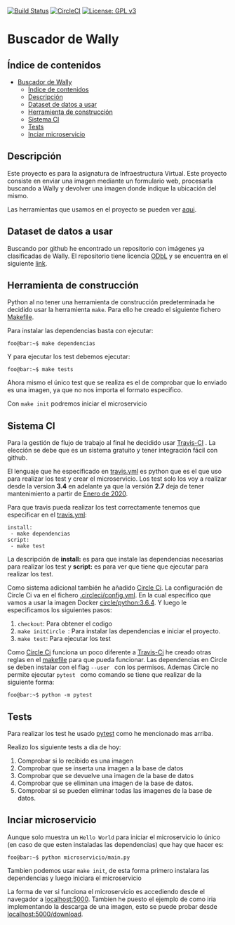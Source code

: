 [![Build Status](https://travis-ci.org/antoni-heredia/WallysFinder.svg?branch=master)](https://travis-ci.org/antoni-heredia/WallysFinder)
[![CircleCI](https://circleci.com/gh/antoni-heredia/WallysFinder.svg?style=svg)](https://circleci.com/gh/antoni-heredia/WallysFinder)
[![License: GPL v3](https://img.shields.io/badge/License-GPLv3-blue.svg)](https://www.gnu.org/licenses/gpl-3.0)


# Buscador de Wally

## Índice de contenidos

- [Buscador de Wally](#buscador-de-wally)
  - [Índice de contenidos](#%c3%8dndice-de-contenidos)
  - [Descripción](#descripci%c3%b3n)
  - [Dataset de datos a usar](#dataset-de-datos-a-usar)
  - [Herramienta de construcción](#herramienta-de-construcci%c3%b3n)
  - [Sistema CI](#sistema-ci)
  - [Tests](#tests)
  - [Inciar microservicio](#inciar-microservicio)


## Descripción
Este proyecto es para la asignatura de Infraestructura Virtual. Este proyecto consiste en enviar una imagen mediante un formulario web, procesarla buscando a Wally y devolver una imagen donde indique la ubicación del mismo.

Las herramientas que usamos en el proyecto se pueden ver [aqui](docs/herramientas.md).

## Dataset de datos a usar

Buscando por github he encontrado un repositorio con imágenes ya clasificadas de Wally. El repositorio tiene licencia [ODbL](https://es.wikipedia.org/wiki/Licencia_Abierta_de_Bases_de_Datos) y se encuentra en el siguiente [link](https://github.com/vc1492a/Hey-Waldo).

## Herramienta de construcción
Python al no tener una herramienta de construcción predeterminada he decidido usar la herramienta ```make```. Para ello he creado el siguiente fichero [Makefile](./Makefile).

Para instalar las dependencias basta con ejecutar:
```console
foo@bar:~$ make dependencias
```
Y para ejecutar los test debemos ejecutar:
```console
foo@bar:~$ make tests
```
Ahora mismo el único test que se realiza es el de comprobar que lo enviado es una imagen, ya que no nos importa el formato especifico. 

Con ```make init``` podremos iniciar el microservicio
## Sistema CI

Para la gestión de flujo de trabajo al final he decidido usar [Travis-CI](https://travis-ci.org/) . La elección se debe que es un sistema gratuito y tener integración fácil con github.

El lenguaje que he especificado en  [travis.yml](./.travis.yml) es python que es el que uso para realizar los test y crear el microservicio. Los test solo los voy a realizar desde la version __3.4__ en adelante ya que la versión __2.7__ deja de tener mantenimiento a partir de [Enero de 2020](https://www.python.org/dev/peps/pep-0373/). 

Para que travis pueda realizar los test correctamente tenemos que especificar en el [travis.yml](./.travis.yml):

 ``` 
install:
  - make dependencias
script:
  - make test 
 ```
 La descripción de __install:__ es para que instale las dependencias necesarias para realizar los test y __script:__ es para ver que tiene que ejecutar para realizar los test. 

 Como sistema adicional también he añadido [Circle Ci](https://circleci.com/). La configuración de Circle Ci va en el fichero [.circleci/config.yml](.circleci/config.yml). En la cual especifico que vamos a usar la imagen Docker [circle/python:3.6.4](https://circleci.com/docs/2.0/circleci-images/#python). Y luego le especificamos los siguientes pasos:

1. ```checkout```: Para obtener el codigo
2. ```make initCircle ```: Para instalar las dependencias e iniciar el proyecto.
3. ```make test```: Para ejecutar los test
 
 Como [Circle Ci](https://circleci.com/) funciona un poco diferente a [Travis-Ci](travis-ci.org) he creado otras reglas en el [makefile](./Makefile) para que pueda funcionar. Las dependencias en Circle se deben instalar con el flag  ```--user ``` con los permisos. Ademas Circle no permite ejecutar  ```pytest ``` como comando se tiene que realizar de la siguiente forma:

 ```console
foo@bar:~$ python -m pytest

 ``` 

 ## Tests
Para realizar los test he usado [pytest](https://docs.pytest.org/en/latest/) como he mencionado mas arriba. 


Realizo los siguiente tests a dia de hoy:
1. Comprobar si lo recibido es una imagen
2. Comprobar que se inserta una imagen a la base de datos
3. Comprobar que se devuelve una imagen de la base de datos
4. Comprobar que se eliminan una imagen de la base de datos. 
5. Comprobar si se pueden eliminar todas las imagenes de la base de datos. 
## Inciar microservicio

Aunque solo muestra un ```Hello World``` para iniciar el microservicio lo único (en caso de que esten instaladas las dependencias) que hay que hacer es:
 ```console
foo@bar:~$ python microservicio/main.py

 ``` 
 Tambien podemos usar ```make init```,  de esta forma primero instalara las dependencias y luego iniciara el microservicio

 La forma de ver si funciona el microservicio es accediendo desde el navegador a [localhost:5000](localhost:5000). Tambien he puesto el ejemplo de como iria implementando la descarga de una imagen, esto se puede probar desde [localhost:5000/download](localhost:5000/download).